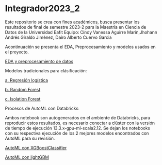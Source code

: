# Integrador2023_2
Este repositorio se crea con fines académicos, busca presentar los resultados de final de semestre 2023-2 para la Maestría en Ciencia de Datos de la Universidad Eafit
Equipo: Cindy Vanessa Aguirre Marín,Jhohann Andrés Giraldo Jiménez, Dairo Alberto Cuervo Garcia

Acontinuación se presenta el EDA, Preprocesamiento y modelos usados en el proyecto.

[EDA y preprocesamiento de datos](Project/1.%20EDA_Preprocessing.ipynb)
  
Modelos tradicionales para clásificación:

[a. Regresión logística](Project/2.%20LogisticRegression_RandomForest_Isoletion%20Forest.ipynb)

[b. Random Forest](Project/2.%20LogisticRegression_RandomForest_Isoletion%20Forest.ipynb)

[c. Isolation Forest](Project/2.%20LogisticRegression_RandomForest_Isoletion%20Forest.ipynb)

  
Procesos de AutoML con Databricks:

Ambos notebook son autogenerados en el ambiente de Databricks, para reproducir estos resultados, es necesario conectar
a clúster con la versión de tiempo de ejecución 13.3.x-gpu-ml-scala2.12. Se dejan los notebooks con su respectiva ejecución
de los 2 mejores modelos encontrados con AutoML para su revisión.
  
[AutoML con XGBoostClassifier](Project/3.1%20AutoML_XGBoostClassifier.ipynb)

[AutoML con lightGBM](Project/3.2%20AutoML_lightGBM.ipynb)
